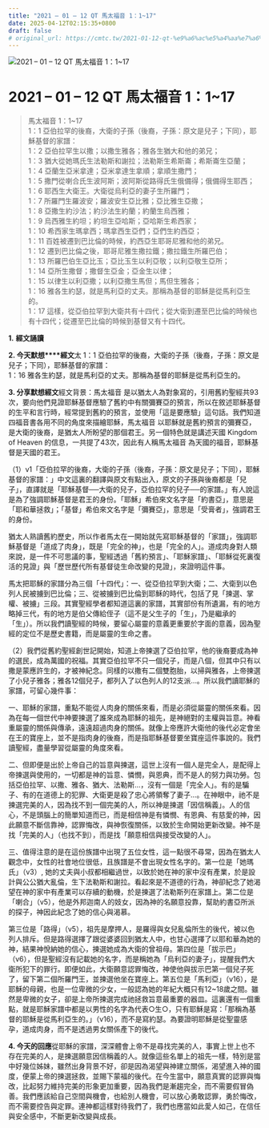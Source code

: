 ```yaml
---
title: "2021 – 01 – 12 QT 馬太福音 1：1~17"
date: 2025-04-12T02:15:35+0800
draft: false
# original_url: https://cmtc.tw/2021-01-12-qt-%e9%a6%ac%e5%a4%aa%e7%a6%8f%e9%9f%b3-1%ef%bc%9a117
---
```


![2021 – 01 – 12 QT 馬太福音 1：1\~17](/images/qt.jpg   "2021 – 01 – 12 QT 馬太福音 1：1\~17")

# 2021 – 01 – 12 QT 馬太福音 1：1\~17

> 馬太福音 1：1\~17  
> 1：1 亞伯拉罕的後裔，大衛的子孫（後裔，子孫：原文是兒子；下同），耶穌基督的家譜：  
> 1：2 亞伯拉罕生以撒；以撒生雅各；雅各生猶大和他的弟兄；  
> 1：3 猶大從她瑪氏生法勒斯和謝拉；法勒斯生希斯崙；希斯崙生亞蘭；  
> 1：4 亞蘭生亞米拿達；亞米拿達生拿順；拿順生撒門；  
> 1：5 撒門從喇合氏生波阿斯；波阿斯從路得氏生俄備得；俄備得生耶西；  
> 1：6 耶西生大衛王。大衛從烏利亞的妻子生所羅門；  
> 1：7 所羅門生羅波安；羅波安生亞比雅；亞比雅生亞撒；  
> 1：8 亞撒生約沙法；約沙法生約蘭；約蘭生烏西雅；  
> 1：9 烏西雅生約坦；約坦生亞哈斯；亞哈斯生希西家；  
> 1：10 希西家生瑪拿西；瑪拿西生亞們；亞們生約西亞；  
> 1：11 百姓被遷到巴比倫的時候，約西亞生耶哥尼雅和他的弟兄。  
> 1：12 遷到巴比倫之後，耶哥尼雅生撒拉鐵；撒拉鐵生所羅巴伯；  
> 1：13 所羅巴伯生亞比玉；亞比玉生以利亞敬；以利亞敬生亞所；  
> 1：14 亞所生撒督；撒督生亞金；亞金生以律；  
> 1：15 以律生以利亞撒；以利亞撒生馬但；馬但生雅各；  
> 1：16 雅各生約瑟，就是馬利亞的丈夫。那稱為基督的耶穌是從馬利亞生的。  
> 1：17 這樣，從亞伯拉罕到大衛共有十四代；從大衛到遷至巴比倫的時候也有十四代；從遷至巴比倫的時候到基督又有十四代。

**1.** **經文誦讀**

**2. 今天默想****經文**太 1：1 亞伯拉罕的後裔，大衛的子孫（後裔，子孫：原文是兒子；下同），耶穌基督的家譜：  
1：16 雅各生約瑟，就是馬利亞的丈夫。那稱為基督的耶穌是從馬利亞生的。

**3. 分享默想經文**經文背景：馬太福音 是以猶太人為對象寫的，引用舊約聖經共93次，要向他們見證耶穌基督應驗了舊約中有關彌賽亞的預言，所以在敘述耶穌基督的生平和言行時，經常提到舊約的預言，並使用「這是要應驗」這句話。我們知道四福音書各用不同的角度來描繪耶穌，馬太福音 以耶穌就是舊約預言的彌賽亞，是大衛的後裔，是猶太人所盼望的那個君王。另一個特色就是講述天國 Kingdom of Heaven 的信息，一共提了43次，因此有人稱馬太福音 為天國的福音，耶穌基督是天國的君王。

（1）v1「亞伯拉罕的後裔，大衛的子孫（後裔，子孫：原文是兒子；下同），耶穌基督的家譜：」中文這裏的翻譯與原文有點出入，原文的子孫與後裔都是「兒子」，直譯就是「耶穌基督──大衛的兒子，亞伯拉罕的兒子──的家譜。」有人說這是為了強調耶穌基督是君王的身份。「耶穌」希伯來文名字是「約書亞」，意思是「耶和華拯救」；「基督」希伯來文名字是「彌賽亞」，意思是「受膏者」，強調君王的身份。

猶太人熟讀舊約歷史，所以作者馬太在一開始就先寫耶穌基督的「家譜」，強調耶穌基督是「道成了肉身」，既是「完全的神」，也是「完全的人」。道成肉身對人類來說，是一件不可思議的事，聖經透過「舊約預言」、「耶穌家譜」、「耶穌從死裏復活的見證」與「歷世歷代所有基督徒生命改變的見證」，來證明這件事。

馬太把耶穌的家譜分為三個「十四代」：一、從亞伯拉罕到大衛；二、大衛到以色列人民被擄到巴比倫；三、從被擄到巴比倫到耶穌的時代，包括了見「揀選、掌權、被擄」三段。其實聖經學者都知道這裏的家譜，其實部份有所遺漏，有的地方略掉三代，有的地方是伯父傳給侄子（這不是父生子的「生」，乃是繼承的「生」）。所以我們讀聖經的時候，要留心屬靈的意義更重要於字面的意義，因為聖經的定位不是歷史書籍，而是屬靈的生命之書。

（2）我們從舊約聖經創世記開始，知道上帝揀選了亞伯拉罕，他的後裔要成為神的選民，成為萬國的祝福。其實亞伯拉罕不只一個兒子，而是八個，但其中只有以撒是蒙應許生的，才被神紀念。同樣的以撒有二個雙胞胎，以掃與雅各，上帝揀選了小兒子雅各；雅各12個兒子，都列入了以色列人的12支派…。所以我們讀耶穌的家譜，可留心幾件事：

一、耶穌的家譜，重點不能從人肉身的關係來看，而是必須從屬靈的關係來看。因為在每一個世代中神要揀選了誰來成為耶穌的祖先，是神絕對的主權與旨意。神看重屬靈的關係與傳承，遠遠超過肉身的關係。就像上帝應許大衛他的後代必定會坐在王的寶座上，並不是指肉身的後裔，而是指耶穌基督要坐寶座這件事說的。我們讀聖經，盡量學習從屬靈的角度來看。

二、但即便是出於上帝自己的旨意與揀選，這世上沒有一個人是完全人，是配得上帝揀選與使用的，一切都是神的旨意、憐憫，與恩典，而不是人的努力與功勞。包括亞伯拉罕、以撒、雅各、猶大、法勒斯…，沒有一個是「完全人」。有的是騙子、有的在道德上的犯罪、大衛更是殺了忠心將領奪了妻子…。在神眼中，祂不是揀選完美的人，因為找不到一個完美的人，所以神是揀選「因信稱義」。人的信心，不是頭腦上的簡單知道而已，而是相信神是有憐憫、有恩典、有慈愛的神，因此願意不斷信靠神，認罪悔改，與神恢復關係，以致於生命開始更新改變。神不是找「完美的人」（也找不到），而是找「願意相信與接受改變的人」。

三、值得注意的是在這份族譜中出現了五位女性，這一點很不尋常，因為在猶太人觀念中，女性的社會地位很低，且族譜是不會出現女性名字的。第一位是「她瑪氏」（v3）, 她的丈夫與小叔都相繼過世，以致於她在神的家中沒有產業，於是設計與公公猶大亂倫，生下法勒斯和謝拉。看起來是不道德的行為，神卻紀念了她渴望在神的家中有產業可以存續的動機，於是揀選了法勒斯列在家譜上。第二位是「喇合」（v5），他是外邦迦南人的妓女，因為神的名願意投靠，幫助約書亞所派的探子，神因此紀念了她的信心與渴慕。

第三位是「路得」（v5），祖先是摩押人，是羅得與女兒亂倫所生的後代，被以色列人排斥。但是路得選擇了跟從婆婆回到猶太人中，也甘心選擇了以耶和華為她的神，結果神悅納她的信心，揀選她成為大衛的曾祖母。第四位是「拔示巴」（v6），但是聖經沒有記載她的名字，而是稱她為「烏利亞的妻子」，提醒我們大衛所犯下的罪行。即便如此，大衛願意認罪悔改，神使他與拔示巴第一個兒子死了，留下第二個所羅門王，並揀選他坐在寶座上。第五位是「馬利亞」（v16），是耶穌的母親，也是一位卑微的少女，一般認為她的年紀大概只有12\~18歲之間。雖然是卑微的女子，卻是上帝所揀選完成祂拯救旨意最重要的器皿。這裏還有一個重點，就是耶穌家譜中都是以男性的名字為代表○生○，只有耶穌是寫：「那稱為基督的耶穌是從馬利亞生的。」（v16），而不是寫約瑟。為要證明耶穌是從聖靈感孕，道成肉身，而不是透過男女關係產下的後代。

**4. 今天的回應**從耶穌的家譜，深深體會上帝不是尋找完美的人，事實上世上也不存在完美的人，是揀選願意因信稱義的人。就像這些名單上的祖先一樣，特別是當中好幾位姊妹，雖然出身背景不好，卻是因為渴望與神建立關係，渴望進入神的國度，便蒙上帝的揀選拯救，並賜下蒙福的後代。在今生當中，願意真實的認罪與悔改，比起努力維持完美的形象更加重要，因為我們是漸趨完全，而不需要假冒偽善。我們應該給自己空間與機會，也給別人機會，可以放心勇敢認罪，勇於悔改，而不需要控告與定罪。連神都這樣對待我們了，我們也應當如此愛人如己，在信任與安全感中，不斷更新改變與成長。